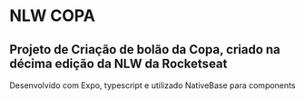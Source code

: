 # NLW COPA

## Projeto de Criação de bolão da Copa, criado na décima edição da NLW da Rocketseat 

Desenvolvido com Expo, typescript e utilizado NativeBase para components
